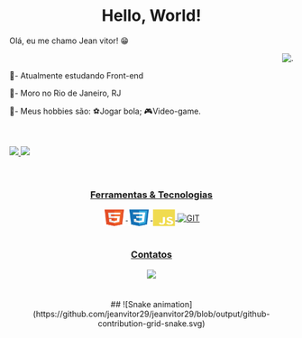 <h1 align="center">Hello, World!</h1>


Olá, eu me chamo Jean vitor! 😁<br>

<img src="http://pm1.narvii.com/7729/44444d7c197c8e28072201b10364c1f4f3d75e2dr1-1303-981v2_uhq.jpg" height="170px" align="right" alt=".">

<br>
<p>📘- Atualmente estudando Front-end</p>
<p>🏡- Moro no Rio de Janeiro, RJ</p>
<p>🧩- Meus hobbies são: ⚽Jogar bola; 🎮Video-game.</p>

<br>
<br>

<div>
<!--Para quem for reutilizar o código abaixo, é só trocar o nome de usuário para o seu! 😉✌🏼-->

<a href="https://github.com/jeanvitor29">
<img height="180em" src="https://github-readme-stats.vercel.app/api?username=jeanvitor29&show_icons=true&theme=tokyonight&include_all_commits=true&count_private=true"/>
<img height="180em" src="https://github-readme-stats.vercel.app/api/top-langs/?username=jeanvitor29&layout=compact&langs_count=7&theme=tokyonight"/>
</div>
<br>
<div  align="center"> 
  <div style="display: inline_block"><br>
  <h3>Ferramentas & Tecnologias</h3>
  <img align="center" alt="HTML" height="30" width="40" src="https://raw.githubusercontent.com/devicons/devicon/master/icons/html5/html5-original.svg">
  <img align="center" alt="CSS" height="30" width="40" src="https://raw.githubusercontent.com/devicons/devicon/master/icons/css3/css3-original.svg">
  <img align="center" alt="Rafa-Js" height="30" width="40" src="https://raw.githubusercontent.com/devicons/devicon/master/icons/javascript/javascript-plain.svg">
  <img align="center" alt="GIT" height="30" width="40" src="https://icongr.am/devicon/git-original.svg?size=102&color=currentColor">
</div>
 <br>
  <div align="center">
  <h3>Contatos</h3>
  <a href="https://www.linkedin.com/in/jean-vitor-sena-56693624b/"_blank"><img src="https://img.shields.io/badge/-LinkedIn-%230077B5?style=for-the-badge&logo=linkedin&logoColor=white" target="_blank"></a> 

</div>
  <br>
  <br>
  <div align="center">
##
![Snake animation](https://github.com/jeanvitor29/jeanvitor29/blob/output/github-contribution-grid-snake.svg)
 
</div>
 
